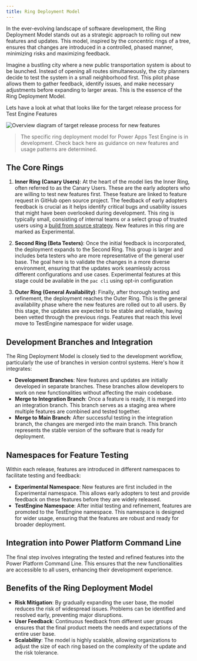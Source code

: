 ```yaml
---
title: Ring Deployment Model
---
```


In the ever-evolving landscape of software development, the Ring Deployment Model stands out as a strategic approach to rolling out new features and updates. This model, inspired by the concentric rings of a tree, ensures that changes are introduced in a controlled, phased manner, minimizing risks and maximizing feedback.

Imagine a bustling city where a new public transportation system is about to be launched. Instead of opening all routes simultaneously, the city planners decide to test the system in a small neighborhood first. This pilot phase allows them to gather feedback, identify issues, and make necessary adjustments before expanding to larger areas. This is the essence of the Ring Deployment Model.

Lets have a look at what that looks like for the target release process for Test Engine Features

![Overview diagram of target release process for new features](/PowerApps-TestEngine/context/media/release-process.png)

> The specific ring deployment model for Power Apps Test Engine is in development. Check back here as guidance on new features and usage patterns are determined.

## The Core Rings

1. **Inner Ring (Canary Users)**: At the heart of the model lies the Inner Ring, often referred to as the Canary Users. These are the early adopters who are willing to test new features first. These feature are linked to feature request in GitHub open source project. The feedback of early adopters feedback is crucial as it helps identify critical bugs and usability issues that might have been overlooked during development. This ring is typically small, consisting of internal teams or a select group of trusted users using a [build from source strategy](../examples/coe-kit-build-from-source-run-tests.md). New features in this ring are marked as Experimental.

2. **Second Ring (Beta Testers)**: Once the initial feedback is incorporated, the deployment expands to the Second Ring. This group is larger and includes beta testers who are more representative of the general user base. The goal here is to validate the changes in a more diverse environment, ensuring that the updates work seamlessly across different configurations and use cases. Experimental features at this stage could be available in the `pac cli` using opt-in configuration

3. **Outer Ring (General Availability)**: Finally, after thorough testing and refinement, the deployment reaches the Outer Ring. This is the general availability phase where the new features are rolled out to all users. By this stage, the updates are expected to be stable and reliable, having been vetted through the previous rings. Features that reach this level move to TestEngine namespace for wider usage.

## Development Branches and Integration

The Ring Deployment Model is closely tied to the development workflow, particularly the use of branches in version control systems. Here's how it integrates:

- **Development Branches**: New features and updates are initially developed in separate branches. These branches allow developers to work on new functionalities without affecting the main codebase.
- **Merge to Integration Branch**: Once a feature is ready, it is merged into an integration branch. This branch serves as a staging area where multiple features are combined and tested together.
- **Merge to Main Branch**: After successful testing in the integration branch, the changes are merged into the main branch. This branch represents the stable version of the software that is ready for deployment.

## Namespaces for Feature Testing

Within each release, features are introduced in different namespaces to facilitate testing and feedback:

- **Experimental Namespace**: New features are first included in the Experimental namespace. This allows early adopters to test and provide feedback on these features before they are widely released.
- **TestEngine Namespace**: After initial testing and refinement, features are promoted to the TestEngine namespace. This namespace is designed for wider usage, ensuring that the features are robust and ready for broader deployment.

## Integration into Power Platform Command Line

The final step involves integrating the tested and refined features into the Power Platform Command Line. This ensures that the new functionalities are accessible to all users, enhancing their development experience.

## Benefits of the Ring Deployment Model

- **Risk Mitigation**: By gradually expanding the user base, the model reduces the risk of widespread issues. Problems can be identified and resolved early, preventing major disruptions.
- **User Feedback**: Continuous feedback from different user groups ensures that the final product meets the needs and expectations of the entire user base.
- **Scalability**: The model is highly scalable, allowing organizations to adjust the size of each ring based on the complexity of the update and the risk tolerance.

